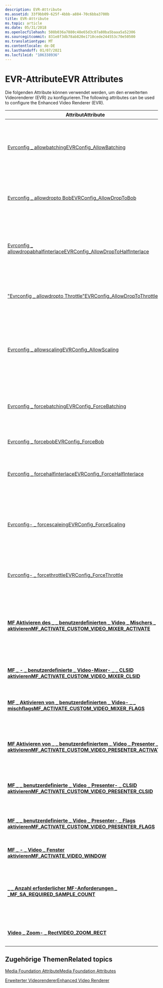 ```yaml
---
description: EVR-Attribute
ms.assetid: 33f9bb09-625f-4bbb-a884-70c6bba3700b
title: EVR-Attribute
ms.topic: article
ms.date: 05/31/2018
ms.openlocfilehash: 508b036a7880c48e65d3c07a80ba5baaa5a52306
ms.sourcegitcommit: 831e8f3db78ab820e1710cede244553c70e50500
ms.translationtype: MT
ms.contentlocale: de-DE
ms.lasthandoff: 01/07/2021
ms.locfileid: "106338936"
---
```

# <a name="evr-attributes"></a><span data-ttu-id="ca6f1-103">EVR-Attribute</span><span class="sxs-lookup"><span data-stu-id="ca6f1-103">EVR Attributes</span></span>

<span data-ttu-id="ca6f1-104">Die folgenden Attribute können verwendet werden, um den erweiterten Videorenderer (EVR) zu konfigurieren.</span><span class="sxs-lookup"><span data-stu-id="ca6f1-104">The following attributes can be used to configure the Enhanced Video Renderer (EVR).</span></span>



| <span data-ttu-id="ca6f1-105">Attribut</span><span class="sxs-lookup"><span data-stu-id="ca6f1-105">Attribute</span></span>                                                                                                         | <span data-ttu-id="ca6f1-106">BESCHREIBUNG</span><span class="sxs-lookup"><span data-stu-id="ca6f1-106">Description</span></span>                                                                                                              |
|-------------------------------------------------------------------------------------------------------------------|--------------------------------------------------------------------------------------------------------------------------|
| [<span data-ttu-id="ca6f1-107">Evrconfig \_ allowbatching</span><span class="sxs-lookup"><span data-stu-id="ca6f1-107">EVRConfig\_AllowBatching</span></span>](evrconfig-allowbatching.md)                                                           | <span data-ttu-id="ca6f1-108">Ermöglicht dem EVR das Batches von Aufrufen an die Microsoft Direct3D **IDirect3DDevice9::P Resent** -Methode.</span><span class="sxs-lookup"><span data-stu-id="ca6f1-108">Allows the EVR to batch calls to the Microsoft Direct3D **IDirect3DDevice9::Present** method.</span></span>                            |
| [<span data-ttu-id="ca6f1-109">Evrconfig \_ allowdropto Bob</span><span class="sxs-lookup"><span data-stu-id="ca6f1-109">EVRConfig\_AllowDropToBob</span></span>](evrconfig-allowdroptobob.md)                                                         | <span data-ttu-id="ca6f1-110">Ermöglicht dem EVR das Verbessern der Leistung mithilfe von Bob Deinterlacing.</span><span class="sxs-lookup"><span data-stu-id="ca6f1-110">Allows the EVR to improve performance by using bob deinterlacing.</span></span>                                                        |
| [<span data-ttu-id="ca6f1-111">Evrconfig \_ allowdropabhalfinterlace</span><span class="sxs-lookup"><span data-stu-id="ca6f1-111">EVRConfig\_AllowDropToHalfInterlace</span></span>](evrconfig-allowdroptohalfinterlace.md)                                     | <span data-ttu-id="ca6f1-112">Ermöglicht dem EVR, die Leistung zu verbessern, indem das zweite Feld jedes Zeilen Sprung Rahmens übersprungen wird.</span><span class="sxs-lookup"><span data-stu-id="ca6f1-112">Allows the EVR to improve performance by skipping the second field of every interlaced frame.</span></span>                            |
| [<span data-ttu-id="ca6f1-113">"Evrconfig \_ allowdropto Throttle"</span><span class="sxs-lookup"><span data-stu-id="ca6f1-113">EVRConfig\_AllowDropToThrottle</span></span>](evrconfig-allowdroptothrottle.md)                                               | <span data-ttu-id="ca6f1-114">Ermöglicht dem EVR, seine Ausgabe auf die GPU-Bandbreite zu begrenzen.</span><span class="sxs-lookup"><span data-stu-id="ca6f1-114">Allows the EVR to limit its output to match GPU bandwidth.</span></span>                                                               |
| [<span data-ttu-id="ca6f1-115">Evrconfig \_ allowscaling</span><span class="sxs-lookup"><span data-stu-id="ca6f1-115">EVRConfig\_AllowScaling</span></span>](evrconfig-allowscaling.md)                                                             | <span data-ttu-id="ca6f1-116">Ermöglicht dem EVR, das Video innerhalb eines Rechtecks zu mischen, das kleiner als das Ausgabe Rechteck ist, und dann das Ergebnis zu skalieren.</span><span class="sxs-lookup"><span data-stu-id="ca6f1-116">Allows the EVR to mix the video within a rectangle that is smaller than the output rectangle, and then scale the result.</span></span> |
| [<span data-ttu-id="ca6f1-117">Evrconfig \_ forcebatching</span><span class="sxs-lookup"><span data-stu-id="ca6f1-117">EVRConfig\_ForceBatching</span></span>](evrconfig-forcebatching.md)                                                           | <span data-ttu-id="ca6f1-118">Zwingt den EVR, Aufrufe der **IDirect3D9Device::P Resent** -Methode in Batches zu übertragen.</span><span class="sxs-lookup"><span data-stu-id="ca6f1-118">Forces the EVR to batch calls to the **IDirect3D9Device::Present** method.</span></span>                                               |
| [<span data-ttu-id="ca6f1-119">Evrconfig \_ forcebob</span><span class="sxs-lookup"><span data-stu-id="ca6f1-119">EVRConfig\_ForceBob</span></span>](evrconfig-forcebob.md)                                                                     | <span data-ttu-id="ca6f1-120">Erzwingt, dass der EVR Bob Deinterlacing verwendet.</span><span class="sxs-lookup"><span data-stu-id="ca6f1-120">Forces the EVR to use bob deinterlacing.</span></span>                                                                                 |
| [<span data-ttu-id="ca6f1-121">Evrconfig \_ forcehalfinterlace</span><span class="sxs-lookup"><span data-stu-id="ca6f1-121">EVRConfig\_ForceHalfInterlace</span></span>](evrconfig-forcehalfinterlace.md)                                                 | <span data-ttu-id="ca6f1-122">Zwingt den EVR, das zweite Feld jedes Zeilen Sprung Rahmens zu überspringen.</span><span class="sxs-lookup"><span data-stu-id="ca6f1-122">Forces the EVR to skip the second field of every interlaced frame.</span></span>                                                       |
| [<span data-ttu-id="ca6f1-123">Evrconfig- \_ forcescaleing</span><span class="sxs-lookup"><span data-stu-id="ca6f1-123">EVRConfig\_ForceScaling</span></span>](evrconfig-forcescaling.md)                                                             | <span data-ttu-id="ca6f1-124">Zwingt den EVR, das Video innerhalb eines Rechtecks zu mischen, das kleiner als das Ausgabe Rechteck ist, und skaliert dann das Ergebnis.</span><span class="sxs-lookup"><span data-stu-id="ca6f1-124">Forces the EVR to mix the video within a rectangle that is smaller than the output rectangle, and then scale the result.</span></span> |
| [<span data-ttu-id="ca6f1-125">Evrconfig- \_ forcethrottle</span><span class="sxs-lookup"><span data-stu-id="ca6f1-125">EVRConfig\_ForceThrottle</span></span>](evrconfig-forcethrottle.md)                                                           | <span data-ttu-id="ca6f1-126">Zwingt den EVR, seine Ausgabe auf die GPU-Bandbreite zu begrenzen.</span><span class="sxs-lookup"><span data-stu-id="ca6f1-126">Forces the EVR to limit its output to match GPU bandwidth.</span></span>                                                               |
| [<span data-ttu-id="ca6f1-127">**MF Aktivieren des \_ \_ benutzerdefinierten \_ Video \_ Mischers \_ aktivieren**</span><span class="sxs-lookup"><span data-stu-id="ca6f1-127">**MF\_ACTIVATE\_CUSTOM\_VIDEO\_MIXER\_ACTIVATE**</span></span>](mf-activate-custom-video-mixer-activate-attribute.md)         | <span data-ttu-id="ca6f1-128">Gibt ein Aktivierungs Objekt an, das einen benutzerdefinierten Videomixer für den erweiterten Videorenderer (EVR) erstellt.</span><span class="sxs-lookup"><span data-stu-id="ca6f1-128">Specifies an activation object that creates a custom video mixer for the enhanced video renderer (EVR).</span></span>                  |
| [<span data-ttu-id="ca6f1-129">**MF \_ - \_ benutzerdefinierte \_ Video-Mixer- \_ \_ CLSID aktivieren**</span><span class="sxs-lookup"><span data-stu-id="ca6f1-129">**MF\_ACTIVATE\_CUSTOM\_VIDEO\_MIXER\_CLSID**</span></span>](mf-activate-custom-video-mixer-clsid-attribute.md)               | <span data-ttu-id="ca6f1-130">CLSID eines benutzerdefinierten Video Mischers für den EVR.</span><span class="sxs-lookup"><span data-stu-id="ca6f1-130">CLSID of a custom video mixer for the EVR.</span></span>                                                                               |
| [<span data-ttu-id="ca6f1-131">**MF \_ Aktivieren von \_ benutzerdefinierten \_ Video- \_ \_ mischflags**</span><span class="sxs-lookup"><span data-stu-id="ca6f1-131">**MF\_ACTIVATE\_CUSTOM\_VIDEO\_MIXER\_FLAGS**</span></span>](mf-activate-custom-video-mixer-flags-attribute.md)               | <span data-ttu-id="ca6f1-132">Gibt an, wie ein benutzerdefinierter Mixer für den EVR erstellt wird.</span><span class="sxs-lookup"><span data-stu-id="ca6f1-132">Specifies how to create a custom mixer for the EVR.</span></span>                                                                      |
| [<span data-ttu-id="ca6f1-133">**MF Aktivieren von \_ \_ benutzerdefiniertem \_ Video \_ Presenter \_ aktivieren**</span><span class="sxs-lookup"><span data-stu-id="ca6f1-133">**MF\_ACTIVATE\_CUSTOM\_VIDEO\_PRESENTER\_ACTIVATE**</span></span>](mf-activate-custom-video-presenter-activate-attribute.md) | <span data-ttu-id="ca6f1-134">Gibt ein Aktivierungs Objekt an, das eine benutzerdefinierte Videopräsentation für den EVR erstellt.</span><span class="sxs-lookup"><span data-stu-id="ca6f1-134">Specifies an activation object that creates a custom video presenter for the EVR.</span></span>                                        |
| [<span data-ttu-id="ca6f1-135">**MF \_ \_ benutzerdefinierte \_ Video \_ Presenter- \_ CLSID aktivieren**</span><span class="sxs-lookup"><span data-stu-id="ca6f1-135">**MF\_ACTIVATE\_CUSTOM\_VIDEO\_PRESENTER\_CLSID**</span></span>](mf-activate-custom-video-presenter-clsid-attribute.md)       | <span data-ttu-id="ca6f1-136">CLSID eines benutzerdefinierten Video Präsentators für den EVR.</span><span class="sxs-lookup"><span data-stu-id="ca6f1-136">CLSID of a custom video presenter for the EVR.</span></span>                                                                           |
| [<span data-ttu-id="ca6f1-137">**MF \_ \_ benutzerdefinierte \_ Video \_ Presenter- \_ Flags aktivieren**</span><span class="sxs-lookup"><span data-stu-id="ca6f1-137">**MF\_ACTIVATE\_CUSTOM\_VIDEO\_PRESENTER\_FLAGS**</span></span>](mf-activate-custom-video-presenter-flags-attribute.md)       | <span data-ttu-id="ca6f1-138">Gibt an, wie ein benutzerdefinierter Presenter für den EVR erstellt wird.</span><span class="sxs-lookup"><span data-stu-id="ca6f1-138">Specifies how to create a custom presenter for the EVR.</span></span>                                                                  |
| [<span data-ttu-id="ca6f1-139">**MF \_ - \_ Video \_ Fenster aktivieren**</span><span class="sxs-lookup"><span data-stu-id="ca6f1-139">**MF\_ACTIVATE\_VIDEO\_WINDOW**</span></span>](mf-activate-video-window-attribute.md)                                         | <span data-ttu-id="ca6f1-140">Handle für das Video Clipping-Fenster.</span><span class="sxs-lookup"><span data-stu-id="ca6f1-140">Handle to the video clipping window.</span></span>                                                                                     |
| [<span data-ttu-id="ca6f1-141">**\_ \_ Anzahl erforderlicher MF-Anforderungen \_ \_**</span><span class="sxs-lookup"><span data-stu-id="ca6f1-141">**MF\_SA\_REQUIRED\_SAMPLE\_COUNT**</span></span>](mf-sa-required-sample-count-attribute.md)                                  | <span data-ttu-id="ca6f1-142">Gibt die Anzahl der nicht komprimierten Puffer an, die von der EVR-Medien Senke für Deinterlacing benötigt werden.</span><span class="sxs-lookup"><span data-stu-id="ca6f1-142">Indicates the number of uncompressed buffers that the EVR media sink requires for deinterlacing.</span></span>                         |
| [<span data-ttu-id="ca6f1-143">**Video \_ Zoom- \_ Rect**</span><span class="sxs-lookup"><span data-stu-id="ca6f1-143">**VIDEO\_ZOOM\_RECT**</span></span>](video-zoom-rect-attribute.md)                                                            | <span data-ttu-id="ca6f1-144">Gibt das Zoom Rechteck für den EVR-Mixer an.</span><span class="sxs-lookup"><span data-stu-id="ca6f1-144">Specifies the zoom rectangle for the EVR mixer.</span></span>                                                                          |



 

## <a name="related-topics"></a><span data-ttu-id="ca6f1-145">Zugehörige Themen</span><span class="sxs-lookup"><span data-stu-id="ca6f1-145">Related topics</span></span>

<dl> <dt>

[<span data-ttu-id="ca6f1-146">Media Foundation Attribute</span><span class="sxs-lookup"><span data-stu-id="ca6f1-146">Media Foundation Attributes</span></span>](media-foundation-attributes.md)
</dt> <dt>

[<span data-ttu-id="ca6f1-147">Erweiterter Videorenderer</span><span class="sxs-lookup"><span data-stu-id="ca6f1-147">Enhanced Video Renderer</span></span>](enhanced-video-renderer.md)
</dt> </dl>

 

 



